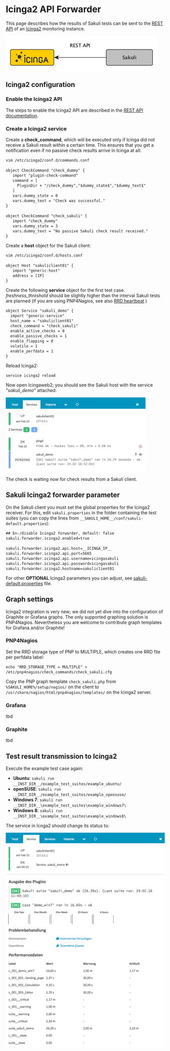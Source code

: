 # Icinga2 API Forwarder

This page describes how the results of Sakuli tests can be sent to the [REST API](http://docs.icinga.org/icinga2/snapshot/doc/module/icinga2/chapter/icinga2-api) of an [Icinga2](https://www.icinga.org/) monitoring instance. 

![sakuli-icinga2](pics/sakuli-icinga2.png)

## Icinga2 configuration

### Enable the Icinga2 API

The steps to enable the Icinga2 API are described in the [REST API documentation](http://docs.icinga.org/icinga2/snapshot/doc/module/icinga2/chapter/icinga2-api).

### Create a Icinga2 service

Create a **check_command**, which will be executed only if Icinga did not receive a Sakuli result within a certain time. This ensures that you get a notification even if no passive check results arrive in Icinga at all:   

	vim /etc/icinga2/conf.d/commands.conf
	
	object CheckCommand "check_dummy" {
       import "plugin-check-command"
       command = [
         PluginDir + "/check_dummy","$dummy_state$","$dummy_text$"
       ]
       vars.dummy_state = 0
       vars.dummy_text = "Check was successful."
    }

    object CheckCommand "check_sakuli" {
       import "check_dummy"
       vars.dummy_state = 3
       vars.dummy_text = "No passive Sakuli check result received."
    }


Create a **host** object for the Sakuli client: 

    vim /etc/icinga2/conf.d/hosts.conf
	
	object Host "sakuliclient01" {
       import "generic-host"
       address = [IP]
    }

Create the following **service** object for the first test case. *freshness_threshold* should be slightly higher than the interval Sakuli tests are planned (if you are using PNP4Nagios, see also [RRD heartbeat](installation-omd.md#rrd-heartbeat) )

    object Service "sakuli_demo" {
      import "generic-service"
      host_name = "sakuliclient01"
      check_command = "check_sakuli"
      enable_active_checks = 0
      enable_passive_checks = 1
      enable_flapping = 0
      volatile = 1
      enable_perfdata = 1
    }

Reload Icinga2: 

    service icinga2 reload
       
Now open Icingaweb2; you should see the Sakuli host with the service *"sakuli_demo"* attached: 

![icingaweb2-pending2](pics/icingaweb2-pending2.png) 

The check is waiting now for check results from a Sakuli client. 



## Sakuli Icinga2 forwarder parameter

On the Sakuli client you must set the global properties for the Icinga2 receiver. For this, edit `sakuli.properties` in the folder containing the test suites (you can copy the lines from `__SAKULI_HOME__/conf/sakuli-default.properties`):

    ## En-/disable Icinga2 forwarder, default: false
    sakuli.forwarder.icinga2.enabled=true

    sakuli.forwarder.icinga2.api.host=__ICINGA_IP__
    sakuli.forwarder.icinga2.api.port=5665
    sakuli.forwarder.icinga2.api.username=icingasakuli
    sakuli.forwarder.icinga2.api.password=icingasakuli
    sakuli.forwarder.icinga2.hostname=sakuliclient01
    
For other **OPTIONAL** Icinga2 parameters you can adjust, see [sakuli-default.properties](../src/common/src/main/resources/org/sakuli/common/config/sakuli-default.properties) file. 
    
## Graph settings
Icinga2 integration is very new; we did not yet dive into the configuration of Graphite or Grafana graphs. The only supported graphing solution is PNP4Nagios. Nevertheless you are welcome to contribute graph templates for  Grafana and/or Graphite!

### PNP4Nagios

Set the RRD storage type of PNP to MULTIPLE, which creates one RRD file per perfdata label: 

    echo "RRD_STORAGE_TYPE = MULTIPLE" > /etc/pnp4nagios/check_commands/check_sakuli.cfg

Copy the PNP graph template `check_sakuli.php` from `%SAKULI_HOME%/setup/nagios/` on the client to `/usr/share/nagios/html/pnp4nagios/templates/` on the Icinga2 server. 

### Grafana
tbd

### Graphite
tbd

## Test result transmission to Icinga2

Execute the example test case again:

* **Ubuntu**: `sakuli run __INST_DIR__/example_test_suites/example_ubuntu/` 
* **openSUSE**: `sakuli run __INST_DIR__/example_test_suites/example_opensuse/` 
* **Windows 7**: `sakuli run __INST_DIR__\example_test_suites\example_windows7\`
* **Windows 8**: `sakuli run __INST_DIR__\example_test_suites\example_windows8\`

The service in Icnga2 should change its status to:



![icinga_ok](pics/icinga_ok.png)  


